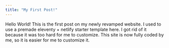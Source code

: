 ```yaml
---
title: "My First Post!"
---
```


Hello World! This is the first post on my newly revamped website. I used to use a premade eleventy + netlify starter template here. I got rid of it because it was too hard for me to customize. This site is now fully coded by me, so it is easier for me to customize it.
